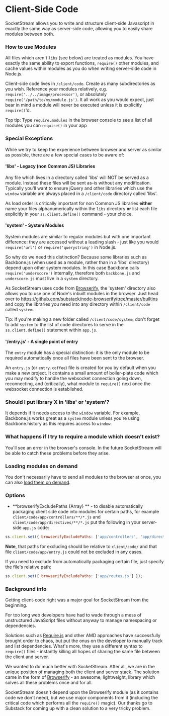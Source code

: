 # Client-Side Code

SocketStream allows you to write and structure client-side Javascript in exactly the same way as server-side code, allowing you to easily share modules between both.


### How to use Modules

All files which aren't `libs` (see below) are treated as modules. You have exactly the same ability to export functions, `require()` other modules, and cache values within modules as you do when writing server-side code in Node.js.

Client-side code lives in `/client/code`. Create as many subdirectories as you wish. Reference your modules relatively, e.g. `require('../../image/processor')`, or absolutely `require('/path/to/my/module.js')`. It all work as you would expect, just bear in mind a module will never be executed unless it is explicitly `require()`'d.

Top tip: Type `require.modules` in the browser console to see a list of all modules you can `require()` in your app


### Special Exceptions

While we try to keep the experience between browser and server as similar as possible, there are a few special cases to be aware of:


#### 'libs' - Legacy (non Common JS) Libraries

Any file which lives in a directory called 'libs' will NOT be served as a module. Instead these files will be sent as-is without any modification. Typically you'll want to ensure jQuery and other libraries which use the `window` variable are always placed in a `/client/code` directory called 'libs'.

As load order is critically important for non Common JS libraries **either** name your files alphanumerically within the `libs` directory **or** list each file explicitly in your `ss.client.define()` command - your choice.


#### 'system' - System Modules

System modules are similar to regular modules but with one important difference: they are accessed without a leading slash - just like you would `require('url')` or `require('querystring')` in Node.js.

So why do we need this distinction? Because some libraries such as Backbone.js (when used as a module, rather than in a 'libs' directory) depend upon other system modules. In this case Backbone calls `require('underscore')` internally, therefore both `backbone.js` and `underscore.js` must live in a `system` directory.

As SocketStream uses code from [Browserify](https://github.com/substack/node-browserify), the 'system' directory also allows you to use one of Node's inbuilt modules in the browser. Just head over to https://github.com/substack/node-browserify/tree/master/builtins and copy the libraries you need into any directory within `/client/code` called `system`.

Tip: If you're making a new folder called `/client/code/system`, don't forget to add `system` to the list of code directores to serve in the `ss.client.define()` statement within `app.js`.


#### '/entry.js' - A single point of entry

The `entry` module has a special distinction: it is the only module to be required automatically once all files have been sent to the browser.

An `entry.js` (or `entry.coffee`) file is created for you by default when you make a new project. It contains a small amount of boiler-plate code which you may modify to handle the websocket connection going down, reconnecting, and (critically), what module to `require()` next once the websocket connection is established.


### Should I put library X in 'libs' or 'system'?

It depends if it needs access to the `window` variable. For example, Backbone.js works great as a `system` module unless you're using Backbone.history as this requires access to `window`.


### What happens if I try to require a module which doesn't exist?

You'll see an error in the browser's console. In the future SocketStream will be able to catch these problems before they arise.


### Loading modules on demand

You don't necessarily have to send all modules to the browser at once, you can also [load them on demand](https://github.com/socketstream/socketstream/blob/master/doc/guide/en/loading_assets_on_demand.md).

### Options
- **browserifyExcludePaths {Array} ** - to disable automatically packaging client side code into modules for certain paths, for example `client/code/app/controllers/**/*.js` and `client/code/app/directives/**/*.js` put the following in your server-side `app.js` code:
```JavaScript
ss.client.set({ browserifyExcludePaths: ['app/controllers', 'app/directives'] });
```

**Note**, that paths for excluding should be relative to `client/code/` and that file `client/code/app/entry.js` could not be excluded in any cases.

If you need to exclude from automatically packaging certain file, just specify the file's relative path:
```JavaScript
ss.client.set({ browserifyExcludePaths: ['app/routes.js'] });
```

### Background info

Getting client-code right was a major goal for SocketStream from the beginning.

For too long web developers have had to wade through a mess of unstructured JavaScript files without anyway to manage namespacing or dependencies.

Solutions such as [Require.js](http://requirejs.org) and other AMD approaches have successfully brought order to chaos, but put the onus on the developer to manually track and list dependencies. What's more, they use a different syntax to `require()` files - instantly killing all hopes of sharing the same file between the client and server.

We wanted to do much better with SocketStream. After all, we are in the unique position of managing both the client and server stack. The solution came in the form of [Browserify](https://github.com/substack/node-browserify) - an awesome, lightweight, library which solves all these problems once and for all.

SocketStream doesn't depend upon the Browserify module (as it contains code we don't need), but we use major components from it (including the critical code which performs all the `require()` magic). Our thanks go to Substack for coming up with a clean solution to a very tricky problem.

